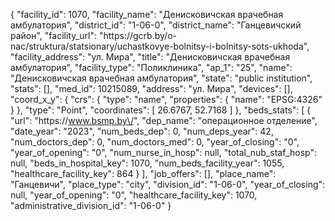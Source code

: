 {
    "facility_id": 1070,
    "facility_name": "Денисковичская врачебная амбулатория",
    "district_id": "1-06-0",
    "district_name": "Ганцевичский район",
    "facility_url": "https:\/\/gcrb.by\/o-nac\/struktura\/statsionary\/uchastkovye-bolnitsy-i-bolnitsy-sots-ukhoda",
    "facility_address": "ул. Мира",
    "title": "Денисковичская врачебная амбулатория",
    "facility_type": "Поликлиника",
    "ap_1": "25",
    "name": "Денисковичская врачебная амбулатория",
    "state": "public institution",
    "stats": [],
    "med_id": 10215089,
    "address": "ул. Мира",
    "devices": [],
    "coord_x_y": {
        "crs": {
            "type": "name",
            "properties": {
                "name": "EPSG:4326"
            }
        },
        "type": "Point",
        "coordinates": [
            26.6767,
            52.7168
        ]
    },
    "beds_stats": [
        {
            "url": "https:\/\/www.bsmp.by\/",
            "dep_name": "операционное отделение",
            "date_year": "2023",
            "num_beds_dep": 0,
            "num_deps_year": 42,
            "num_doctors_dep": 0,
            "num_doctors_med": 0,
            "year_of_closing": "0",
            "year_of_opening": "0",
            "num_nurse_in_hosp": null,
            "total_nub_staf_hosp": null,
            "beds_in_hospital_key": 1070,
            "num_beds_facility_year": 1055,
            "healthcare_facility_key": 864
        }
    ],
    "job_offers": [],
    "place_name": "Ганцевичи",
    "place_type": "city",
    "division_id": "1-06-0",
    "year_of_closing": null,
    "year_of_opening": "0",
    "healthcare_facility_key": 1070,
    "administrative_division_id": "1-06-0"
}